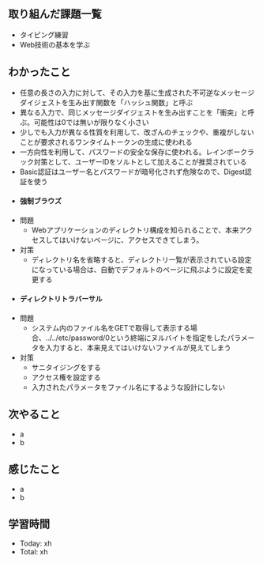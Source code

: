 ## 取り組んだ課題一覧
- タイピング練習
- Web技術の基本を学ぶ
## わかったこと
- 任意の長さの入力に対して、その入力を基に生成された不可逆なメッセージダイジェストを生み出す関数を「ハッシュ関数」と呼ぶ
- 異なる入力で、同じメッセージダイジェストを生み出すことを「衝突」と呼ぶ。可能性は0では無いが限りなく小さい
- 少しでも入力が異なる性質を利用して、改ざんのチェックや、重複がしないことが要求されるワンタイムトークンの生成に使われる
- 一方向性を利用して、パスワードの安全な保存に使われる。レインボークラック対策として、ユーザーIDをソルトとして加えることが推奨されている
- Basic認証はユーザー名とパスワードが暗号化されず危険なので、Digest認証を使う
- #### 強制ブラウズ
- 問題
  - Webアプリケーションのディレクトリ構成を知られることで、本来アクセスしてはいけないページに、アクセスできてしまう。
- 対策
  - ディレクトリ名を省略すると、ディレクトリ一覧が表示されている設定になっている場合は、自動でデフォルトのページに飛ぶように設定を変更する
- #### ディレクトリトラバーサル
- 問題
  - システム内のファイル名をGETで取得して表示する場合、../../etc/password/0という終端にヌルバイトを指定をしたパラメータを入力すると、本来見えてはいけないファイルが見えてしまう
- 対策
  - サニタイジングをする
  - アクセス権を設定する
  - 入力されたパラメータをファイル名にするような設計にしない
## 次やること
- a
- b
## 感じたこと
- a
- b
## 学習時間
- Today: xh
- Total: xh
